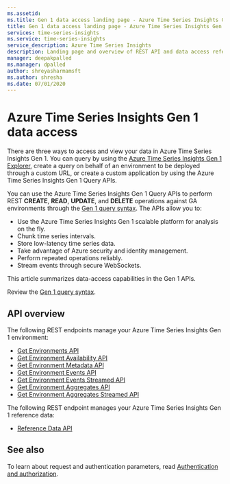 ```yaml
---
ms.assetid: 
ms.title: Gen 1 data access landing page - Azure Time Series Insights Gen 1 | Microsoft Docs
title: Gen 1 data access landing page - Azure Time Series Insights Gen 1 | Microsoft Docs
services: time-series-insights
ms.service: time-series-insights
service_description: Azure Time Series Insights
description: Landing page and overview of REST API and data access reference documentation for Azure Time Series Insights Gen 1.
manager: deepakpalled
ms.manager: dpalled
author: shreyasharmamsft
ms.author: shresha
ms.date: 07/01/2020
---
```


# Azure Time Series Insights Gen 1 data access

There are three ways to access and view your data in Azure Time Series Insights Gen 1. You can query by using the [Azure Time Series Insights Gen 1 Explorer](https://docs.microsoft.com/azure/time-series-insights/time-series-quickstart), create a query on behalf of an environment to be deployed through a custom URL, or create a custom application by using the Azure Time Series Insights Gen 1 Query APIs.

You can use the Azure Time Series Insights Gen 1 Query APIs to perform REST **CREATE**, **READ**, **UPDATE**, and **DELETE** operations against GA environments through the [Gen 1 query syntax](ga-query-syntax.md). The APIs allow you to:

* Use the Azure Time Series Insights Gen 1 scalable platform for analysis on the fly.
* Chunk time series intervals.
* Store low-latency time series data.
* Take advantage of Azure security and identity management.
* Perform repeated operations reliably.
* Stream events through secure WebSockets.

This article summarizes data-access capabilities in the Gen 1 APIs.

Review the [Gen 1 query syntax](ga-query-syntax.md).

## API overview

The following REST endpoints manage your Azure Time Series Insights Gen 1 environment:

* [Get Environments API](./ga-query-api.md#get-environments-api)
* [Get Environment Availability API](./ga-query-api.md#get-environment-availability-api)
* [Get Environment Metadata API](./ga-query-api.md#get-environment-metadata-api)
* [Get Environment Events API](./ga-query-api.md#get-environment-events-api)
* [Get Environment Events Streamed API](./ga-query-api.md#get-environment-events-streamed-api)
* [Get Environment Aggregates API](./ga-query-api.md#get-environment-aggregates-api)
* [Get Environment Aggregates Streamed API](./ga-query-api.md#get-environment-aggregates-streamed-api)

The following REST endpoint manages your Azure Time Series Insights Gen 1 reference data:

* [Reference Data API](./ga-reference-data-api.md)

## See also

To learn about request and authentication parameters, read [Authentication and authorization](https://docs.microsoft.com/azure/time-series-insights/time-series-insights-authentication-and-authorization).